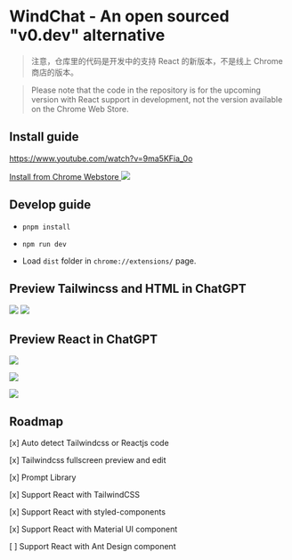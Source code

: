 # WindChat - An open sourced "v0.dev" alternative

>注意，仓库里的代码是开发中的支持 React 的新版本，不是线上 Chrome 商店的版本。

> Please note that the code in the repository is for the upcoming version with React support in development, not the version available on the Chrome Web Store.

## Install guide

https://www.youtube.com/watch?v=9ma5KFia_0o

[Install from Chrome Webstore
![](
  ./images/chrome.svg
)
](https://chrome.google.com/webstore/detail/windchat-chatgpt-tailwind/ipafbgdehdljgphjgfmpkohhbelebdhm)

## Develop guide

- `pnpm install`

- `npm run dev`

- Load `dist` folder in `chrome://extensions/` page.



## Preview Tailwincss and HTML in ChatGPT
![](./images/2023-09-16-18-45-52.png)
![](./images/form2.gif)

## Preview React in ChatGPT

![](./images/2023-09-16-18-45-19.png)

![](./images/2023-09-16-18-45-30.png)

![](./images/2023-09-16-18-45-35.png)

## Roadmap

[x] Auto detect Tailwindcss or Reactjs code

[x] Tailwindcss fullscreen preview and edit

[x] Prompt Library

[x] Support React with TailwindCSS

[x] Support React with styled-components

[x] Support React with Material UI component 


[ ] Support React with Ant Design component 
